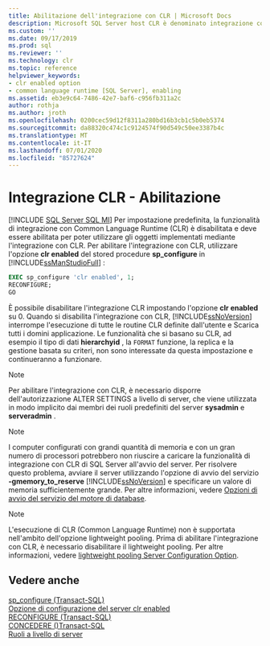 ```yaml
---
title: Abilitazione dell'integrazione con CLR | Microsoft Docs
description: Microsoft SQL Server host CLR è denominato integrazione con CLR, che è disabilitato per impostazione predefinita. Utilizzare la stored procedure sp_configure per abilitare l'integrazione con CLR.
ms.custom: ''
ms.date: 09/17/2019
ms.prod: sql
ms.reviewer: ''
ms.technology: clr
ms.topic: reference
helpviewer_keywords:
- clr enabled option
- common language runtime [SQL Server], enabling
ms.assetid: eb3e9c64-7486-42e7-baf6-c956fb311a2c
author: rothja
ms.author: jroth
ms.openlocfilehash: 0200cec59d12f8311a280bd16b3cb1c5b0eb5374
ms.sourcegitcommit: da88320c474c1c9124574f90d549c50ee3387b4c
ms.translationtype: MT
ms.contentlocale: it-IT
ms.lasthandoff: 07/01/2020
ms.locfileid: "85727624"
---
```

# <a name="clr-integration---enabling"></a>Integrazione CLR - Abilitazione
[!INCLUDE [SQL Server SQL MI](../../includes/applies-to-version/sql-asdbmi.md)]
  Per impostazione predefinita, la funzionalità di integrazione con Common Language Runtime (CLR) è disabilitata e deve essere abilitata per poter utilizzare gli oggetti implementati mediante l'integrazione con CLR. Per abilitare l'integrazione con CLR, utilizzare l'opzione **clr enabled** del stored procedure **sp_configure** in [!INCLUDE[ssManStudioFull](../../includes/ssmanstudiofull-md.md)] :  
  
```sql  
EXEC sp_configure 'clr enabled', 1;  
RECONFIGURE;  
GO  
```  
  
 È possibile disabilitare l'integrazione CLR impostando l'opzione **clr enabled** su 0. Quando si disabilita l'integrazione con CLR, [!INCLUDE[ssNoVersion](../../includes/ssnoversion-md.md)] interrompe l'esecuzione di tutte le routine CLR definite dall'utente e Scarica tutti i domini applicazione. Le funzionalità che si basano su CLR, ad esempio il tipo di dati **hierarchyid** , la `FORMAT` funzione, la replica e la gestione basata su criteri, non sono interessate da questa impostazione e continueranno a funzionare.
  
> [!NOTE]  
>  Per abilitare l'integrazione con CLR, è necessario disporre dell'autorizzazione ALTER SETTINGS a livello di server, che viene utilizzata in modo implicito dai membri dei ruoli predefiniti del server **sysadmin** e **serveradmin** .  
  
> [!NOTE]  
>  I computer configurati con grandi quantità di memoria e con un gran numero di processori potrebbero non riuscire a caricare la funzionalità di integrazione con CLR di SQL Server all'avvio del server. Per risolvere questo problema, avviare il server utilizzando l'opzione di avvio del servizio **-gmemory_to_reserve** [!INCLUDE[ssNoVersion](../../includes/ssnoversion-md.md)] e specificare un valore di memoria sufficientemente grande. Per altre informazioni, vedere [Opzioni di avvio del servizio del motore di database](../../database-engine/configure-windows/database-engine-service-startup-options.md).  
  
> [!NOTE]  
>  L'esecuzione di CLR (Common Language Runtime) non è supportata nell'ambito dell'opzione lightweight pooling. Prima di abilitare l'integrazione con CLR, è necessario disabilitare il lightweight pooling. Per altre informazioni, vedere [lightweight pooling Server Configuration Option](../../database-engine/configure-windows/lightweight-pooling-server-configuration-option.md).  
  
## <a name="see-also"></a>Vedere anche  
 [sp_configure &#40;Transact-SQL&#41;](../../relational-databases/system-stored-procedures/sp-configure-transact-sql.md)   
 [Opzione di configurazione del server clr enabled](../../database-engine/configure-windows/clr-enabled-server-configuration-option.md)   
 [RECONFIGURE &#40;Transact-SQL&#41;](../../t-sql/language-elements/reconfigure-transact-sql.md)   
 [CONCEDERE &#40;&#41;Transact-SQL](../../t-sql/statements/grant-transact-sql.md)   
 [Ruoli a livello di server](../../relational-databases/security/authentication-access/server-level-roles.md)  
  
  
